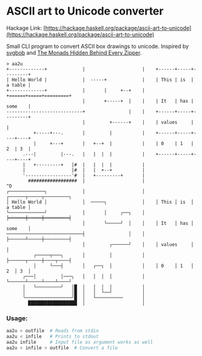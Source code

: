 ASCII art to Unicode converter
==============================

Hackage Link: [https://hackage.haskell.org/package/ascii-art-to-unicode](https://hackage.haskell.org/package/ascii-art-to-unicode)

Small CLI program to convert ASCII box drawings to unicode. Inspired
by [svgbob](https://github.com/ivanceras/svgbobrus)
and
[The Monads Hidden Behind Every Zipper](http://blog.sigfpe.com/2007/01/monads-hidden-behind-every-zipper.html).


```
> aa2u
+-------------+             |                     |    +------+-----+---------+
| Hello World |             |  -----+             |    | This | is  | a table |
+-------------+             |       |     +--+    |    +======+=====+=========+
                            |       +-----+  |    |    | It   | has | some    |
----------------------------+                |    |    +------+-----+---------+
                            |         +------+    |    | values     |         |
          +-----+---.       |         |           |    +------+-----+----+----+
          |     +---+       |   +--+  |           |    | 0    | 1   | 2  | 3  |
      .---|         |---.   |   |  |  |           |    +------+-----+----+----+
      |   +---------+   |#  |   |  |  |           |
      |                 |#  |   |  +--+           |
      '-----------------'#  |   +---------+       |
        ##################  |                     |
^D
┌─────────────┐             │                     │    ┌──────┬─────┬─────────┐
│ Hello World │             │  ─────┐             │    │ This │ is  │ a table │
└─────────────┘             │       │     ┌──┐    │    ╞══════╪═════╪═════════╡
                            │       └─────┘  │    │    │ It   │ has │ some    │
────────────────────────────┤                │    │    ├──────┴─────┼─────────┤
                            │         ┌──────┘    │    │ values     │         │
          ┌─────┬───╮       │         │           │    ├──────┬─────┼────┬────┤
          │     └───┤       │   ┌──┐  │           │    │ 0    │ 1   │ 2  │ 3  │
      ╭───│         │───╮   │   │  │  │           │    └──────┴─────┴────┴────┘
      │   └─────────┘   │█  │   │  │  │           │
      │                 │█  │   │  └──┘           │
      ╰─────────────────╯█  │   └──────────       │
        ██████████████████  │                     │
```

### Usage:

```bash
aa2u > outfile  # Reads from stdin
aa2u < infile   # Prints to stdout
aa2u infile     # Input file as argument works as well
aa2u < infile > outfile  # Convert a file
```
